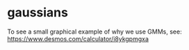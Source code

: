 # gaussians
To see a small graphical example of why we use GMMs, see: https://www.desmos.com/calculator/i8ykgpmgxa
